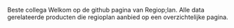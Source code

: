 Beste collega
Welkom op de github pagina van Regiop;lan.
Alle data gerelateerde producten die regioplan aanbied op een overzichtelijke pagina.

<!---
regioplan-adam/regioplan-adam is a ✨ special ✨ repository because its `README.md` (this file) appears on your GitHub profile.
You can click the Preview link to take a look at your changes.
--->
